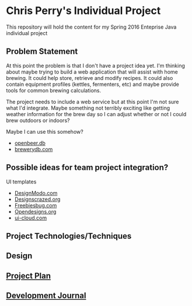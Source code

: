 # Chris Perry's Individual Project

This repository will hold the content for my Spring 2016 Enteprise Java individual project

## Problem Statement

At this point the problem is that I don't have a project idea yet.  I'm thinking about maybe trying to build a web application that will assist with home brewing.  It could help store, retrieve and modify recipes.  It could also contain equipment profiles (kettles, fermenters, etc) and maybe provide tools for common brewing calculations.

The project needs to include a web service but at this point I'm not sure what I'd integrate.  Maybe something not terribly exciting like getting weather information for the brew day so I can adjust whether or not I could brew outdoors or indoors?

Maybe I can use this somehow?
- [openbeer.db](http://openbeer.github.io)
- [brewerydb.com](http://www.brewerydb.com)

Possible ideas for team project integration?
- 

UI templates
- [DesignModo.com](http://designmodo.com/flat#buy)
- [Designscrazed.org](http://designscrazed.org/free-html-css3-ui-kits/)
- [Freebiesbug.com](http://freebiesbug.com/code-stuff/html-ui-kits/)
- [Opendesigns.org](http://www.opendesigns.org/design/leather-coffee/)
- [ui-cloud.com](http://ui-cloud.com/free-ui-elements/)

## Project Technologies/Techniques

## Design

## [Project Plan](ProjectPlan.md)

## [Development Journal](Journal.md)